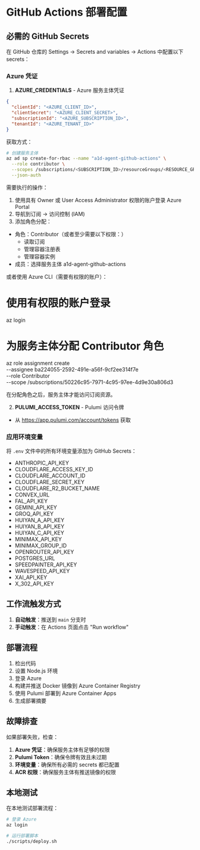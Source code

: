 # GitHub Actions 部署配置

## 必需的 GitHub Secrets

在 GitHub 仓库的 Settings → Secrets and variables → Actions 中配置以下 secrets：

### Azure 凭证

1. **AZURE_CREDENTIALS** - Azure 服务主体凭证
```json
{
  "clientId": "<AZURE_CLIENT_ID>",
  "clientSecret": "<AZURE_CLIENT_SECRET>",
  "subscriptionId": "<AZURE_SUBSCRIPTION_ID>",
  "tenantId": "<AZURE_TENANT_ID>"
}
```

获取方式：
```bash
# 创建服务主体
az ad sp create-for-rbac --name "a1d-agent-github-actions" \
  --role contributor \
  --scopes /subscriptions/<SUBSCRIPTION_ID>/resourceGroups/<RESOURCE_GROUP> \
  --json-auth
```


需要执行的操作：

1. 使用具有 Owner 或 User Access Administrator 权限的账户登录 Azure Portal
2. 导航到订阅 -> 访问控制 (IAM)
3. 添加角色分配：
  - 角色：Contributor（或者至少需要以下权限：）
      - 读取订阅
    - 管理容器注册表
    - 管理容器实例
  - 成员：选择服务主体 a1d-agent-github-actions

或者使用 Azure CLI（需要有权限的账户）：

# 使用有权限的账户登录
az login

# 为服务主体分配 Contributor 角色
az role assignment create \
  --assignee ba224055-2592-491e-a56f-9cf2ee314f7e \
  --role Contributor \
  --scope /subscriptions/50226c95-7971-4c95-97ee-4d9e30a806d3

在分配角色之后，服务主体才能访问订阅资源。


2. **PULUMI_ACCESS_TOKEN** - Pulumi 访问令牌

- 从 https://app.pulumi.com/account/tokens 获取

### 应用环境变量

将 `.env` 文件中的所有环境变量添加为 GitHub Secrets：

- ANTHROPIC_API_KEY
- CLOUDFLARE_ACCESS_KEY_ID
- CLOUDFLARE_ACCOUNT_ID
- CLOUDFLARE_SECRET_KEY
- CLOUDFLARE_R2_BUCKET_NAME
- CONVEX_URL
- FAL_API_KEY
- GEMINI_API_KEY
- GROQ_API_KEY
- HUIYAN_A_API_KEY
- HUIYAN_B_API_KEY
- HUIYAN_C_API_KEY
- MINIMAX_API_KEY
- MINIMAX_GROUP_ID
- OPENROUTER_API_KEY
- POSTGRES_URL
- SPEEDPAINTER_API_KEY
- WAVESPEED_API_KEY
- XAI_API_KEY
- X_302_API_KEY

## 工作流触发方式

1. **自动触发**：推送到 `main` 分支时
2. **手动触发**：在 Actions 页面点击 "Run workflow"

## 部署流程

1. 检出代码
2. 设置 Node.js 环境
3. 登录 Azure
4. 构建并推送 Docker 镜像到 Azure Container Registry
5. 使用 Pulumi 部署到 Azure Container Apps
6. 生成部署摘要

## 故障排查

如果部署失败，检查：

1. **Azure 凭证**：确保服务主体有足够的权限
2. **Pulumi Token**：确保令牌有效且未过期
3. **环境变量**：确保所有必需的 secrets 都已配置
4. **ACR 权限**：确保服务主体有推送镜像的权限

## 本地测试

在本地测试部署流程：

```bash
# 登录 Azure
az login

# 运行部署脚本
./scripts/deploy.sh
```